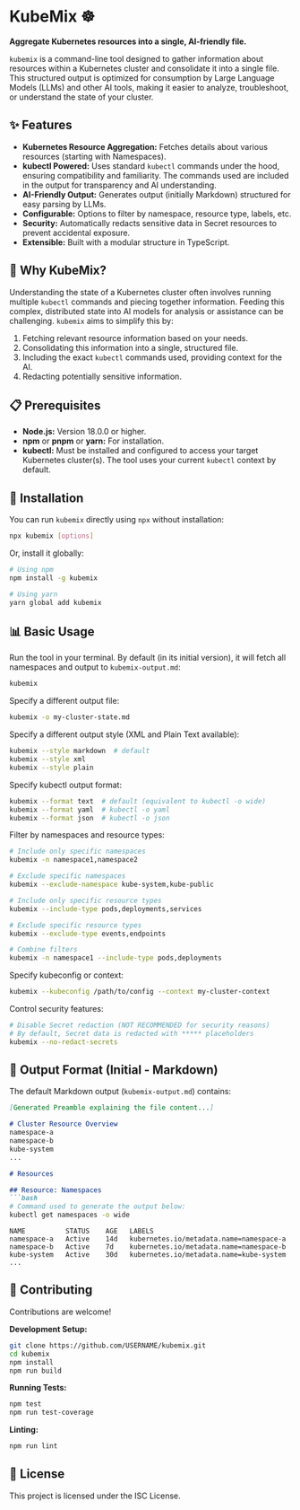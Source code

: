 # KubeMix ☸️

**Aggregate Kubernetes resources into a single, AI-friendly file.**

`kubemix` is a command-line tool designed to gather information about resources within a Kubernetes cluster and consolidate it into a single file. This structured output is optimized for consumption by Large Language Models (LLMs) and other AI tools, making it easier to analyze, troubleshoot, or understand the state of your cluster.

## ✨ Features

* **Kubernetes Resource Aggregation:** Fetches details about various resources (starting with Namespaces).
* **kubectl Powered:** Uses standard `kubectl` commands under the hood, ensuring compatibility and familiarity. The commands used are included in the output for transparency and AI understanding.
* **AI-Friendly Output:** Generates output (initially Markdown) structured for easy parsing by LLMs.
* **Configurable:** Options to filter by namespace, resource type, labels, etc.
* **Security:** Automatically redacts sensitive data in Secret resources to prevent accidental exposure.
* **Extensible:** Built with a modular structure in TypeScript.

## 🤔 Why KubeMix?

Understanding the state of a Kubernetes cluster often involves running multiple `kubectl` commands and piecing together information. Feeding this complex, distributed state into AI models for analysis or assistance can be challenging. `kubemix` aims to simplify this by:

1.  Fetching relevant resource information based on your needs.
2.  Consolidating this information into a single, structured file.
3.  Including the exact `kubectl` commands used, providing context for the AI.
4.  Redacting potentially sensitive information.

## 📋 Prerequisites

*   **Node.js:** Version 18.0.0 or higher.
*   **npm** or **pnpm** or **yarn:** For installation.
*   **kubectl:** Must be installed and configured to access your target Kubernetes cluster(s). The tool uses your current `kubectl` context by default.

## 🚀 Installation

You can run `kubemix` directly using `npx` without installation:

```bash
npx kubemix [options]
```

Or, install it globally:

```bash
# Using npm
npm install -g kubemix

# Using yarn
yarn global add kubemix
```

## 📊 Basic Usage

Run the tool in your terminal. By default (in its initial version), it will fetch all namespaces and output to `kubemix-output.md`:

```bash
kubemix
```

Specify a different output file:

```bash
kubemix -o my-cluster-state.md
```

Specify a different output style (XML and Plain Text available):

```bash
kubemix --style markdown  # default
kubemix --style xml
kubemix --style plain
```

Specify kubectl output format:

```bash
kubemix --format text  # default (equivalent to kubectl -o wide)
kubemix --format yaml  # kubectl -o yaml
kubemix --format json  # kubectl -o json
```

Filter by namespaces and resource types:

```bash
# Include only specific namespaces
kubemix -n namespace1,namespace2

# Exclude specific namespaces
kubemix --exclude-namespace kube-system,kube-public

# Include only specific resource types
kubemix --include-type pods,deployments,services

# Exclude specific resource types
kubemix --exclude-type events,endpoints

# Combine filters
kubemix -n namespace1 --include-type pods,deployments
```

Specify kubeconfig or context:

```bash
kubemix --kubeconfig /path/to/config --context my-cluster-context
```

Control security features:

```bash
# Disable Secret redaction (NOT RECOMMENDED for security reasons)
# By default, Secret data is redacted with ***** placeholders
kubemix --no-redact-secrets
```

## 📄 Output Format (Initial - Markdown)

The default Markdown output (`kubemix-output.md`) contains:

```markdown
[Generated Preamble explaining the file content...]

# Cluster Resource Overview
namespace-a
namespace-b
kube-system
...

# Resources

## Resource: Namespaces
```bash
# Command used to generate the output below:
kubectl get namespaces -o wide
```

```
NAME          STATUS    AGE   LABELS
namespace-a   Active    14d   kubernetes.io/metadata.name=namespace-a
namespace-b   Active    7d    kubernetes.io/metadata.name=namespace-b
kube-system   Active    30d   kubernetes.io/metadata.name=kube-system
...
```

## 🤝 Contributing

Contributions are welcome! 

**Development Setup:**

```bash
git clone https://github.com/USERNAME/kubemix.git
cd kubemix
npm install
npm run build
```

**Running Tests:**

```bash
npm test
npm run test-coverage
```

**Linting:**

```bash
npm run lint
```

## 📜 License

This project is licensed under the ISC License.